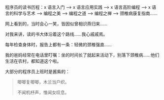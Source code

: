 程序员的读书历程：x 语言入门 —&gt; x 语言应用实践 —&gt; x 语言高阶编程 —&gt; x 语言的科学与艺术 —&gt; 编程之美 —&gt; 编程之道 —&gt; 编程之禅 —&gt; 颈椎病康复指南……

网上看到的，当时会心一笑，皆因似曾相识燕归来……

对我来讲，读的书大体沿着这个路线……我心戚戚焉。

每年检查身体时，报告上都有一条：轻微的颈椎强直……

我的爸妈经常在电话里叮嘱：坐的时间长了就起来活动下，别落下颈椎病……他们生活在农村，都知道这个啦。

大部分的程序员上班时是酱紫的：

> 唧唧复唧唧，木兰当户织。
>
> 不闻机杼声，惟闻女叹息。



